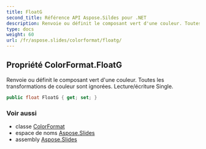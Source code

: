 ```yaml
---
title: FloatG
second_title: Référence API Aspose.Sildes pour .NET
description: Renvoie ou définit le composant vert d'une couleur. Toutes les transformations de couleur sont ignorées. Lecture/écriture Single.
type: docs
weight: 60
url: /fr/aspose.slides/colorformat/floatg/
---
```


## Propriété ColorFormat.FloatG

Renvoie ou définit le composant vert d'une couleur. Toutes les transformations de couleur sont ignorées. Lecture/écriture Single.

```csharp
public float FloatG { get; set; }
```

### Voir aussi

* classe [ColorFormat](../../colorformat)
* espace de noms [Aspose.Slides](../../colorformat)
* assembly [Aspose.Slides](../../../)

<!-- NE PAS MODIFIER : généré par xmldocmd pour Aspose.Slides.dll -->